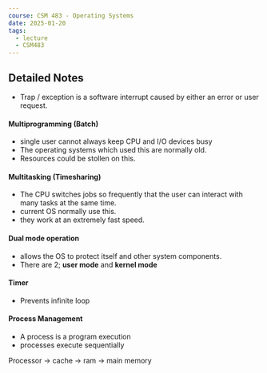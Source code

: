 ```yaml
---
course: CSM 483 - Operating Systems
date: 2025-01-20
tags:
  - lecture
  - CSM483
---
```

## Detailed Notes
- Trap / exception is a software interrupt caused by either an error or user request.
#### Multiprogramming (Batch)
- single user cannot always keep CPU and I/O devices busy
- The operating systems which used this are normally old. 
- Resources could be stollen on this.
#### Multitasking (Timesharing)
- The CPU switches jobs so frequently that the user can interact with many tasks at the same time.
- current OS normally use this.
- they work at an extremely fast speed.
#### Dual mode operation
- allows the OS to protect itself and other system components.
- There are 2; **user mode** and **kernel mode**
#### Timer
- Prevents infinite loop
#### Process Management
- A process is a program execution 
- processes execute sequentially 


Processor -> cache -> ram -> main memory
